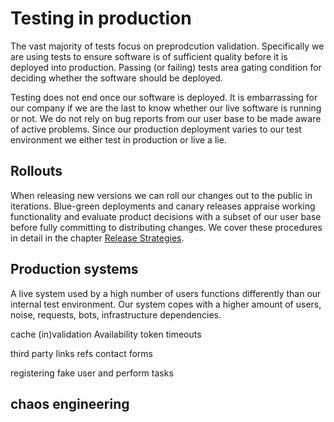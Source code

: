 # Testing in production

The vast majority of tests focus on preprodcution validation. Specifically we are using tests to ensure software is of sufficient quality before it is deployed into production. Passing (or failing) tests area gating condition for deciding whether the software should be deployed.

Testing does not end once our software is deployed. It is embarrassing for our company if we are the last to know whether our live software is running or not. We do not rely on bug reports from our user base to be made aware of active problems. Since our production deployment varies to our test environment we either test in production or live a lie.

## Rollouts

When releasing new versions we can roll our changes out to the public in iterations. Blue-green deployments and canary releases appraise working functionality and evaluate product decisions with a subset of our user base before fully committing to distributing changes. We cover these procedures in detail in the chapter [Release Strategies]().

## Production systems

A live system used by a high number of users functions differently than our internal test environment. Our system copes with a higher amount of users, noise, requests, bots, infrastructure dependencies.

cache (in)validation
Availability
token timeouts

third party
links
refs
contact forms

registering fake user and perform tasks

## chaos engineering

